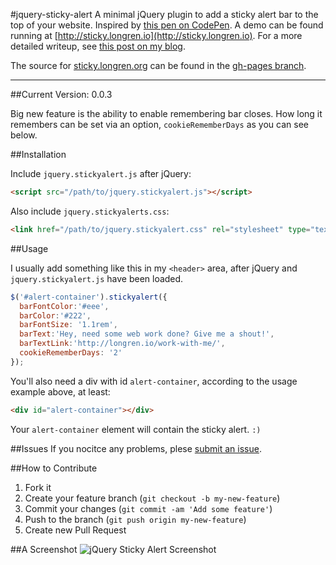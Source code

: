 #jquery-sticky-alert
A minimal jQuery plugin to add a sticky alert bar to the top of your website. Inspired by [this pen on CodePen](http://codepen.io/thommybrowne/details/katou). A demo can be found running at [http://sticky.longren.io](http://sticky.longren.io). For a more detailed writeup, see [this post on my blog](http://longren.io/sticky-alerts-a-new-tiny-jquery-plugin/).

The source for [sticky.longren.org](http://sticky.longren.io/) can be found in the [gh-pages branch](https://github.com/tlongren/jquery-sticky-alert/tree/gh-pages).

---

##Current Version: 0.0.3

Big new feature is the ability to enable remembering bar closes. How long it remembers can be set via an option, ```cookieRememberDays``` as you can see below.


##Installation

Include ```jquery.stickyalert.js``` after jQuery:

```html
<script src="/path/to/jquery.stickyalert.js"></script>
```

Also include ```jquery.stickyalerts.css```:

```html
<link href="/path/to/jquery.stickyalert.css" rel="stylesheet" type="text/css" />
```

##Usage

I usually add something like this in my ```<header>``` area, after jQuery and ```jquery.stickyalert.js``` have been loaded.
```javascript
$('#alert-container').stickyalert({
  barFontColor:'#eee',
  barColor:'#222',
  barFontSize: '1.1rem',
  barText:'Hey, need some web work done? Give me a shout!',
  barTextLink:'http://longren.io/work-with-me/',
  cookieRememberDays: '2'
});
```

You'll also need a div with id ```alert-container```, according to the usage example above, at least:
```html
<div id="alert-container"></div>
```

Your ```alert-container``` element will contain the sticky alert. ```:)```

##Issues
If you nocitce any problems, plese [submit an issue](https://github.com/tlongren/colors-anchor-theme/issues).

##How to Contribute
1. Fork it
2. Create your feature branch (`git checkout -b my-new-feature`)
3. Commit your changes (`git commit -am 'Add some feature'`)
4. Push to the branch (`git push origin my-new-feature`)
5. Create new Pull Request

##A Screenshot
![jQuery Sticky Alert Screenshot](https://raw.githubusercontent.com/tlongren/jquery-sticky-alert/master/screenshot.png "jQuery Sitcky Alert Screenshot")